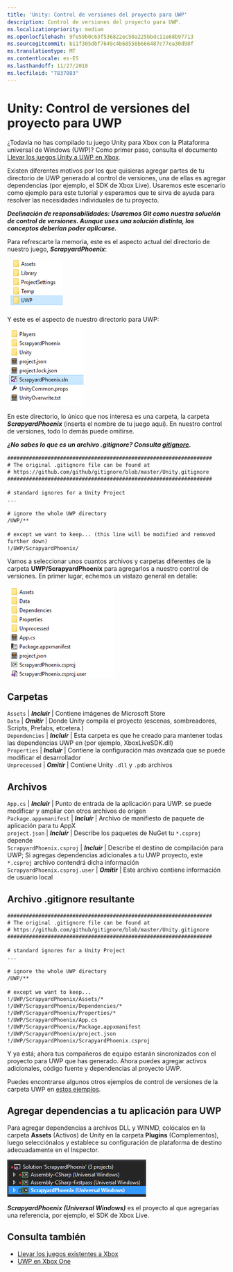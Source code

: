 ```yaml
---
title: 'Unity: Control de versiones del proyecto para UWP'
description: Control de versiones del proyecto para UWP.
ms.localizationpriority: medium
ms.openlocfilehash: 9fe59b0c63f536822ec50a225bbdc11e68b97713
ms.sourcegitcommit: b11f305dbf7649c4b68550b666487c77ea30d98f
ms.translationtype: MT
ms.contentlocale: es-ES
ms.lasthandoff: 11/27/2018
ms.locfileid: "7837083"
---
```

# <a name="unity-version-control-your-uwp-project"></a>Unity: Control de versiones del proyecto para UWP

¿Todavía no has compilado tu juego Unity para Xbox con la Plataforma universal de Windows (UWP)?  Como primer paso, consulta el documento [Llevar los juegos Unity a UWP en Xbox](development-lanes-unity.md).

Existen diferentes motivos por los que quisieras agregar partes de tu directorio de UWP generado al control de versiones, una de ellas es agregar dependencias (por ejemplo, el SDK de Xbox Live).  Usaremos este escenario como ejemplo para este tutorial y esperamos que te sirva de ayuda para resolver las necesidades individuales de tu proyecto.

***Declinación de responsabilidades: Usaremos Git como nuestra solución de control de versiones.  Aunque uses una solución distinta, los conceptos deberían poder aplicarse.***

Para refrescarte la memoria, este es el aspecto actual del directorio de nuestro juego, ***ScrapyardPhoenix***:

![Carpeta de destino de la compilación](images/build-destination.png)

Y este es el aspecto de nuestro directorio para UWP:

![Solución de VS para UWP](images/uwp-vs-solution.png)

En este directorio, lo único que nos interesa es una carpeta, la carpeta ***ScrapyardPhoenix*** (inserta el nombre de tu juego aquí).  En nuestro control de versiones, todo lo demás puede omitirse.

***¿No sabes lo que es un archivo .gitignore?  Consulta [gitignore](https://git-scm.com/docs/gitignore).***

    ##################################################################
    # The original .gitignore file can be found at
    # https://github.com/github/gitignore/blob/master/Unity.gitignore
    ##################################################################

    # standard ignores for a Unity Project
    ...

    # ignore the whole UWP directory
    /UWP/**

    # except we want to keep... (this line will be modified and removed further down)
    !/UWP/ScrapyardPhoenix/

Vamos a seleccionar unos cuantos archivos y carpetas diferentes de la carpeta **UWP/ScrapyardPhoenix** para agregarlos a nuestro control de versiones.  En primer lugar, echemos un vistazo general en detalle:

![Directorio de compilación de UWP](images/uwp-build-directory.png)  

## <a name="folders"></a>Carpetas  

`Assets` | ***Incluir*** | Contiene imágenes de Microsoft Store  
`Data`   | ***Omitir*** | Donde Unity compila el proyecto (escenas, sombreadores, Scripts, Prefabs, etcetera.)  
`Dependencies` | ***Incluir*** | Esta carpeta es que he creado para mantener todas las dependencias UWP en (por ejemplo, XboxLiveSDK.dll)  
`Properties` | ***Incluir*** | Contiene la configuración más avanzada que se puede modificar el desarrollador  
`Unprocessed` | ***Omitir*** | Contiene Unity `.dll` y `.pdb` archivos  

## <a name="files"></a>Archivos  

`App.cs` | ***Incluir*** | Punto de entrada de la aplicación para UWP. se puede modificar y ampliar con otros archivos de origen  
`Package.appxmanifest` | ***Incluir*** | Archivo de manifiesto de paquete de aplicación para tu AppX  
`project.json` | ***Incluir*** | Describe los paquetes de NuGet tu `*.csproj` depende  
`ScrapyardPhoenix.csproj` | ***Incluir*** | Describe el destino de compilación para UWP; Si agregas dependencias adicionales a tu UWP proyecto, este `*.csproj` archivo contendrá dicha información  
`ScrapyardPhoenix.csproj.user` | ***Omitir*** | Este archivo contiene información de usuario local

## <a name="resulting-gitignore"></a>Archivo .gitignore resultante

    ##################################################################
    # The original .gitignore file can be found at
    # https://github.com/github/gitignore/blob/master/Unity.gitignore
    ##################################################################

    # standard ignores for a Unity Project
    ...

    # ignore the whole UWP directory
    /UWP/**

    # except we want to keep...
    !/UWP/ScrapyardPhoenix/Assets/*
    !/UWP/ScrapyardPhoenix/Dependencies/*
    !/UWP/ScrapyardPhoenix/Properties/*
    !/UWP/ScrapyardPhoenix/App.cs
    !/UWP/ScrapyardPhoenix/Package.appxmanifest
    !/UWP/ScrapyardPhoenix/project.json
    !/UWP/ScrapyardPhoenix/ScrapyardPhoenix.csproj

Y ya está; ahora tus compañeros de equipo estarán sincronizados con el proyecto para UWP que has generado. Ahora puedes agregar activos adicionales, código fuente y dependencias al proyecto UWP.

Puedes encontrarse algunos otros ejemplos de control de versiones de la carpeta UWP en [estos ejemplos](https://bitbucket.org/Unity-Technologies/windowsstoreappssamples/overview).

## <a name="adding-dependencies-to-your-uwp-app"></a>Agregar dependencias a tu aplicación para UWP

Para agregar dependencias a archivos DLL y WINMD, colócalos en la carpeta **Assets** (Activos) de Unity en la carpeta **Plugins** (Complementos), luego selecciónalos y establece su configuración de plataforma de destino adecuadamente en el Inspector.

![Solución para UWP](images/uwp-solution.PNG)

***ScrapyardPhoenix (Universal Windows)*** es el proyecto al que agregarías una referencia, por ejemplo, el SDK de Xbox Live.

## <a name="see-also"></a>Consulta también
- [Llevar los juegos existentes a Xbox](development-lanes-landing.md)
- [UWP en Xbox One](index.md)

